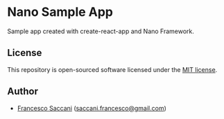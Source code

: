 # Nano Sample App
Sample app created with create-react-app and Nano Framework.

## License
This repository is open-sourced software licensed under the [MIT license](LICENSE.md).

## Author
 - [Francesco Saccani](https://github.com/franksacco) (saccani.francesco@gmail.com)

